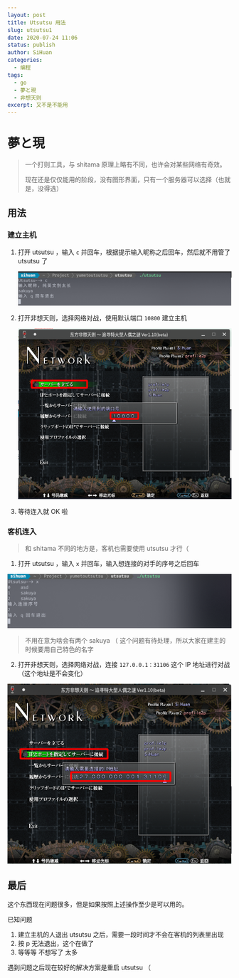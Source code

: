 ```yaml
---
layout: post
title: Utsutsu 用法
slug: utsutsu1
date: 2020-07-24 11:06
status: publish
author: SiHuan
categories: 
  - 编程
tags: 
  - go
  - 夢と現
  - 非想天则
excerpt: 又不是不能用
---
```


# 夢と現

> 一个打则工具，与 shitama 原理上略有不同，也许会对某些网络有奇效。
>
> 现在还是仅仅能用的阶段，没有图形界面，只有一个服务器可以选择（也就是，没得选）

## 用法

### 建立主机

1. 打开 utsutsu ，输入 `c` 并回车，根据提示输入昵称之后回车，然后就不用管了 utsutsu 了

   ![主机 utsutus](utsutsu.assets/image-20200725010740070.png)

2. 打开非想天则，选择网络对战，使用默认端口 `10800` 建立主机

   ![主机 则](utsutsu.assets/image-20200725011002583.png)

3. 等待连入就 OK 啦



### 客机连入

> 和 shitama 不同的地方是，客机也需要使用 utsutsu 才行（

1. 打开 utsutsu ，输入 `x` 并回车，输入想连接的对手的序号之后回车

![客机 utsutsu](utsutsu.assets/image-20200725011432356.png)

> 不用在意为啥会有两个 sakuya （ 这个问题有待处理，所以大家在建主的时候要用自己特色的名字

2. 打开非想天则，选择网络对战，连接 `127.0.0.1：31106` 这个 IP 地址进行对战（这个地址是不会变化）

![客机 则](utsutsu.assets/image-20200725011659239.png)



## 最后

这个东西现在问题很多，但是如果按照上述操作至少是可以用的。

已知问题

1. 建立主机的人退出 utsutsu 之后，需要一段时间才不会在客机的列表里出现
2. 按 p 无法退出，这个在做了
3. 等等等 不想写了 太多



遇到问题之后现在较好的解决方案是重启 utsutsu （